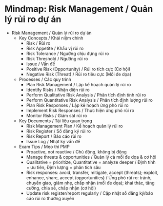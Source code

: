 # Mindmap: Risk Management / Quản lý rủi ro dự án

- Risk Management / Quản lý rủi ro dự án
  - Key Concepts / Khái niệm chính
    - Risk / Rủi ro
    - Risk Appetite / Khẩu vị rủi ro
    - Risk Tolerance / Ngưỡng chịu đựng rủi ro
    - Risk Threshold / Ngưỡng rủi ro
    - Issue / Vấn đề
    - Positive Risk (Opportunity) / Rủi ro tích cực (Cơ hội)
    - Negative Risk (Threat) / Rủi ro tiêu cực (Mối đe dọa)
  - Processes / Các quy trình
    - Plan Risk Management / Lập kế hoạch quản lý rủi ro
    - Identify Risks / Nhận diện rủi ro
    - Perform Qualitative Risk Analysis / Phân tích định tính rủi ro
    - Perform Quantitative Risk Analysis / Phân tích định lượng rủi ro
    - Plan Risk Responses / Lập kế hoạch ứng phó rủi ro
    - Implement Risk Responses / Thực hiện ứng phó rủi ro
    - Monitor Risks / Giám sát rủi ro
  - Key Documents / Tài liệu quan trọng
    - Risk Management Plan / Kế hoạch quản lý rủi ro
    - Risk Register / Sổ đăng ký rủi ro
    - Risk Report / Báo cáo rủi ro
    - Issue Log / Nhật ký vấn đề
  - Exam Tips / Mẹo thi PMP
    - Proactive, not reactive / Chủ động, không bị động
    - Manage threats & opportunities / Quản lý cả mối đe dọa & cơ hội
    - Qualitative = prioritize, Quantitative = analyze deeper / Định tính = ưu tiên, Định lượng = phân tích sâu
    - Risk responses: avoid, transfer, mitigate, accept (threats); exploit, enhance, share, accept (opportunities) / Ứng phó rủi ro: tránh, chuyển giao, giảm nhẹ, chấp nhận (mối đe dọa); khai thác, tăng cường, chia sẻ, chấp nhận (cơ hội)
    - Update risk register/report regularly / Cập nhật sổ đăng ký/báo cáo rủi ro thường xuyên 